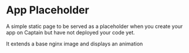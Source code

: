 # App Placeholder

A simple static page to be served as a placeholder when you create your app on Captain but have not deployed your code yet.

It extends a base nginx image and displays an animation